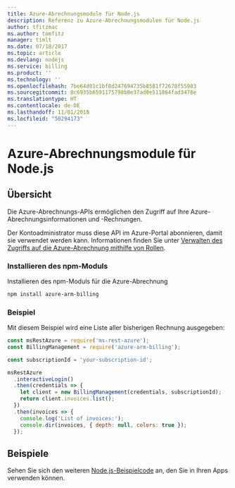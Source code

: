 ```yaml
---
title: Azure-Abrechnungsmodule für Node.js
description: Referenz zu Azure-Abrechnungsmodulen für Node.js
author: tfitzmac
ms.author: tomfitz
manager: timlt
ms.date: 07/18/2017
ms.topic: article
ms.devlang: nodejs
ms.service: billing
ms.product: ''
ms.technology: ''
ms.openlocfilehash: 7be64d01c1bf8d247694735b8581f72678f55983
ms.sourcegitcommit: 8c6935b6591175798b8e37ad0e511864fad3478e
ms.translationtype: HT
ms.contentlocale: de-DE
ms.lasthandoff: 11/01/2018
ms.locfileid: "50294173"
---
```

# <a name="azure-billing-modules-for-nodejs"></a>Azure-Abrechnungsmodule für Node.js

## <a name="overview"></a>Übersicht
Die Azure-Abrechnungs-APIs ermöglichen den Zugriff auf Ihre Azure-Abrechnungsinformationen und -Rechnungen.

Der Kontoadministrator muss diese API im Azure-Portal abonnieren, damit sie verwendet werden kann. Informationen finden Sie unter [Verwalten des Zugriffs auf die Azure-Abrechnung mithilfe von Rollen](https://docs.microsoft.com/azure/billing/billing-manage-access).

### <a name="install-the-npm-module"></a>Installieren des npm-Moduls 

Installieren des npm-Moduls für die Azure-Abrechnung 

```bash
npm install azure-arm-billing
```
### <a name="example"></a>Beispiel 
 
Mit diesem Beispiel wird eine Liste aller bisherigen Rechnung ausgegeben:
 
```javascript 
const msRestAzure = require('ms-rest-azure');
const BillingManagement = require('azure-arm-billing');

const subscriptionId = 'your-subscription-id';

msRestAzure
  .interactiveLogin()
  .then(credentials => {
    let client = new BillingManagement(credentials, subscriptionId);
    return client.invoices.list();
  })
  .then(invoices => {
    console.log('List of invoices:');
    console.dir(invoices, { depth: null, colors: true });
  });
``` 


## <a name="samples"></a>Beispiele

Sehen Sie sich den weiteren [Node.js-Beispielcode](https://azure.microsoft.com/resources/samples/?platform=nodejs) an, den Sie in Ihren Apps verwenden können.
